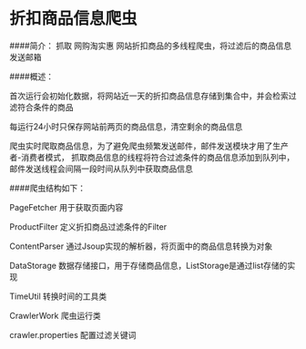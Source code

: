 折扣商品信息爬虫
==========

####简介：
抓取 网购淘实惠 网站折扣商品的多线程爬虫，将过滤后的商品信息发送邮箱

####概述：

首次运行会初始化数据，将网站近一天的折扣商品信息存储到集合中，并会检索过滤符合条件的商品

每运行24小时只保存网站前两页的商品信息，清空剩余的商品信息

爬虫实时爬取商品信息，为了避免爬虫频繁发送邮件，邮件发送模块才用了生产者-消费者模式，
抓取商品信息的线程将符合过滤条件的商品信息添加到队列中，邮件发送线程会间隔一段时间从队列中获取商品信息

####爬虫结构如下：

PageFetcher 用于获取页面内容

ProductFilter 定义折扣商品过滤条件的Filter

ContentParser 通过Jsoup实现的解析器，将页面中的商品信息转换为对象

DataStorage 数据存储接口，用于存储商品信息，ListStorage是通过list存储的实现

TimeUtil 转换时间的工具类

CrawlerWork 爬虫运行类

crawler.properties 配置过滤关键词